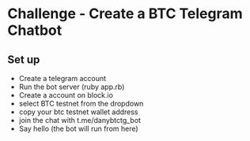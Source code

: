 # Challenge - Create a BTC Telegram Chatbot

## Set up

- Create a telegram account
- Run the bot server (ruby app.rb)
- Create a account on block.io
- select BTC testnet from the dropdown
- copy your btc testnet wallet address
- join the chat with t.me/danybtctg_bot
- Say hello (the bot will run from here)
